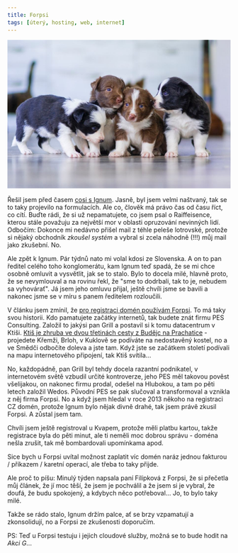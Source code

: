 ```yaml
---
title: Forpsi
tags: [úterý, hosting, web, internet]
---
```


![cover](/img/forpsi.jpg)

Řešil jsem před časem [cosi s Ignum](https://adent.medium.com/co-se-stalo-s-ignum-121964447111). Jasně, byl jsem velmi naštvaný, tak se to taky projevilo na formulacích. Ale co, člověk má právo čas od času říct, co cítí. Buďte rádi, že si už nepamatujete, co jsem psal o Raiffeisence, kterou stále považuju za největší mor v oblasti opruzování nevinných lidí. Odbočím: Dokonce mi nedávno přišel mail z téhle peleše lotrovské, protože si nějaký obchodník _zkoušel systém_ a vybral si zcela náhodně (!!!) můj mail jako zkušební. No.

Ale zpět k Ignum. Pár týdnů nato mi volal kdosi ze Slovenska. A on to pan ředitel celého toho konglomerátu, kam Ignum teď spadá, že se mi chce osobně omluvit a vysvětlit, jak se to stalo. Bylo to docela milé, hlavně proto, že se nevymlouval a na rovinu řekl, že "sme to dodrbali, tak to je, nebudem sa vyhovárať". Já jsem jeho omluvu přijal, ještě chvíli jsme se bavili a nakonec jsme se v míru s panem ředitelem rozloučili.

V článku jsem zmínil, že [pro registraci domén používám Forpsi](https://www.forpsi.com/domain/). To má taky svou historii. Kdo pamatujete začátky internetů, tak budete znát firmu PES Consulting. Založil to jakýsi pan Grill a postavil si k tomu datacentrum v Ktiši. [Ktiš je zhruba ve dvou třetinách cesty z Budějc na Prachatice](https://mapy.cz/zakladni?x=14.1410915&y=48.9321911&z=13) - projedete Křemži, Brloh, v Kuklově se podíváte na nedostavěný kostel, no a ve Smědči odbočíte doleva a jste tam. Když jste se začátkem století podívali na mapu internetového připojení, tak Ktiš svítila...

No, každopádně, pan Grill byl tehdy docela razantní podnikatel, v internetovém světě vzbudil určité kontroverze, jeho PES měl takovou pověst všelijakou, on nakonec firmu prodal, odešel na Hlubokou, a tam po pěti letech založil Wedos. Původní PES se pak slučoval a transformoval a vznikla z něj firma Forpsi. No a když jsem hledal v roce 2013 někoho na registraci CZ domén, protože Ignum bylo nějak divně drahé, tak jsem právě zkusil Forpsi. A zůstal jsem tam.

Chvíli jsem ještě registroval u Kvapem, protože měli platbu kartou, takže registrace byla do pěti minut, ale ti neměli moc dobrou správu - doména nešla zrušit, tak mě bombardovali upomínkama apod.

Sice bych u Forpsi uvítal možnost zaplatit víc domén naráz jednou fakturou / příkazem / karetní operací, ale třeba to taky přijde.

Ale proč to píšu: Minulý týden napsala paní Filípková z Forpsi, že si přečetla můj článek, že jí moc těší, že jsem je pochválil a že jsem si je vybral, že doufá, že budu spokojený, a kdybych něco potřeboval... Jo, to bylo taky milé.

Takže se rádo stalo, Ignum držím palce, ať se brzy vzpamatují a zkonsolidují, no a Forpsi ze zkušenosti doporučím. 

PS: Teď u Forpsi testuju i jejich cloudové služby, možná se to bude hodit na _Akci G_...